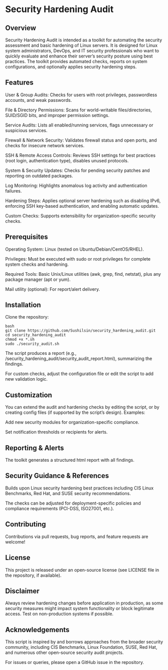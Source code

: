 # Security Hardening Audit

## Overview
Security Hardening Audit is intended as a toolkit for automating the security assessment and basic hardening of Linux servers. It is designed for Linux system administrators, DevOps, and IT security professionals who want to quickly evaluate and enhance their server’s security posture using best practices. The toolkit provides automated checks, reports on system configurations, and optionally applies security hardening steps.

## Features
User & Group Audits: Checks for users with root privileges, passwordless accounts, and weak passwords.

File & Directory Permissions: Scans for world-writable files/directories, SUID/SGID bits, and improper permission settings.

Service Audits: Lists all enabled/running services, flags unnecessary or suspicious services.

Firewall & Network Security: Validates firewall status and open ports, and checks for insecure network services.

SSH & Remote Access Controls: Reviews SSH settings for best practices (root login, authentication type), disables unused protocols.

System & Security Updates: Checks for pending security patches and reporting on outdated packages.

Log Monitoring: Highlights anomalous log activity and authentication failures.

Hardening Steps: Applies optional server hardening such as disabling IPv6, enforcing SSH key-based authentication, and enabling automatic updates.

Custom Checks: Supports extensibility for organization-specific security checks.

## Prerequisites
Operating System: Linux (tested on Ubuntu/Debian/CentOS/RHEL).

Privileges: Must be executed with sudo or root privileges for complete system checks and hardening.

Required Tools: Basic Unix/Linux utilities (awk, grep, find, netstat), plus any package manager (apt or yum).

Mail utility (optional): For report/alert delivery.

## Installation
Clone the repository:
```
bash
git clone https://github.com/Sushilsin/security_hardening_audit.git
cd security_hardening_audit
chmod +x *.sh
sudo ./security_audit.sh

```
The script produces a report (e.g., /security_hardening_audit/security_audit_report.html), summarizing the findings.

For custom checks, adjust the configuration file or edit the script to add new validation logic.

## Customization
You can extend the audit and hardening checks by editing the script, or by creating config files (if supported by the script’s design).
Examples:

Add new security modules for organization-specific compliance.

Set notification thresholds or recipients for alerts.

## Reporting & Alerts
The toolkit generates a structured html report with all findings. 

## Security Guidance & References
Builds upon Linux security hardening best practices including CIS Linux Benchmarks, Red Hat, and SUSE security recommendations.

The checks can be adjusted for deployment-specific policies and compliance requirements (PCI-DSS, ISO27001, etc.).

## Contributing
Contributions via pull requests, bug reports, and feature requests are welcome!

## License
This project is released under an open-source license (see LICENSE file in the repository, if available).

## Disclaimer
Always review hardening changes before application in production, as some security measures might impact system functionality or block legitimate access. Test on non-production systems if possible.

## Acknowledgements
This script is inspired by and borrows approaches from the broader security community, including CIS Benchmarks, Linux Foundation, SUSE, Red Hat, and numerous other open-source security audit projects.

For issues or queries, please open a GitHub issue in the repository.
